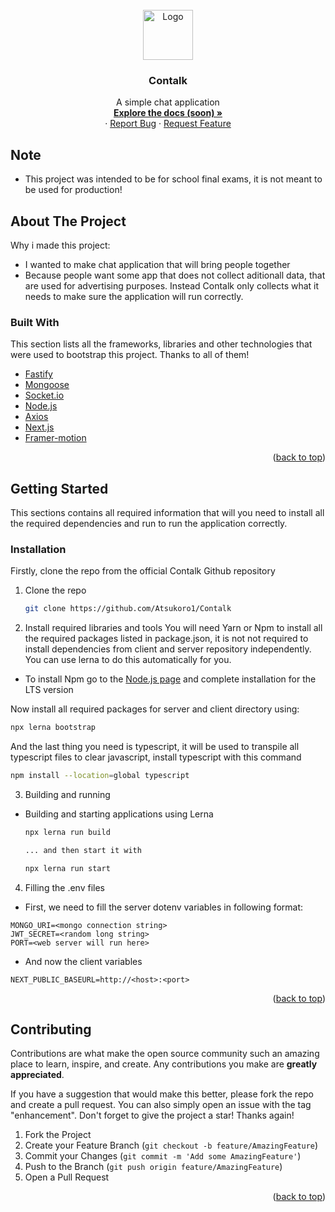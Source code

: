 <div id="top"></div>
<br />
<div align="center">
  <a>
    <img src="https://i.postimg.cc/hjW5Fwd0/logo.png" alt="Logo" width="80" height="80">
  </a>

  <h3 align="center">Contalk</h3>

  <p align="center">
    A simple chat application
    <br />
    <a href="www.example.cz"><strong>Explore the docs (soon) »</strong></a>
    <br />
    ·
    <a href="https://github.com/Atsukoro1/Contalk/issues">Report Bug</a>
    ·
    <a href="https://github.com/Atsukoro1/Contalk/issues">Request Feature</a>
  </p>
</div>

## Note
* This project was intended to be for school final exams, it is not meant to be used for production!

## About The Project

Why i made this project:
* I wanted to make chat application that will bring people together
* Because people want some app that does not collect aditionall data, that are used for advertising purposes. Instead Contalk only collects what it needs to make sure the application will run correctly.

### Built With

This section lists all the frameworks, libraries and other technologies that were used to bootstrap this project. Thanks to all of them!

* [Fastify](https://www.fastify.io/)
* [Mongoose](https://mongoosejs.com/)
* [Socket.io](https://socket.io/)
* [Node.js](https://nodejs.org/en/)
* [Axios](https://www.npmjs.com/package/axios)
* [Next.js](https://nextjs.org/)
* [Framer-motion](https://www.framer.com/motion/)

<p align="right">(<a href="#top">back to top</a>)</p>

<!-- GETTING STARTED -->
## Getting Started

This sections contains all required information that will you need to install all the required dependencies and run to run the application correctly.

### Installation
Firstly, clone the repo from the official Contalk Github repository
1. Clone the repo
   ```sh
   git clone https://github.com/Atsukoro1/Contalk
   ```

2. Install required libraries and tools
You will need Yarn or Npm to install all the required packages listed in package.json, it is not not required
to install dependencies from client and server repository independently. You can use lerna to do this automatically
for you.

* To install Npm go to the [Node.js page](https://nodejs.org/en/) and complete installation for the LTS version

Now install all required packages for server and client directory using:
```sh
npx lerna bootstrap
```

And the last thing you need is typescript, it will be used to transpile all typescript files to clear javascript,
install typescript with this command
```sh
npm install --location=global typescript
```

3. Building and running
* Building and starting applications using Lerna
  ```sh
  npx lerna run build

  ... and then start it with

  npx lerna run start
  ```

4. Filling the .env files
* First, we need to fill the server dotenv variables in following format:
```env
MONGO_URI=<mongo connection string>
JWT_SECRET=<random long string>
PORT=<web server will run here>
```

* And now the client variables
```env
NEXT_PUBLIC_BASEURL=http://<host>:<port>
```

<p align="right">(<a href="#top">back to top</a>)</p>

## Contributing

Contributions are what make the open source community such an amazing place to learn, inspire, and create. Any contributions you make are **greatly appreciated**.

If you have a suggestion that would make this better, please fork the repo and create a pull request. You can also simply open an issue with the tag "enhancement".
Don't forget to give the project a star! Thanks again!

1. Fork the Project
2. Create your Feature Branch (`git checkout -b feature/AmazingFeature`)
3. Commit your Changes (`git commit -m 'Add some AmazingFeature'`)
4. Push to the Branch (`git push origin feature/AmazingFeature`)
5. Open a Pull Request

<p align="right">(<a href="#top">back to top</a>)</p>
